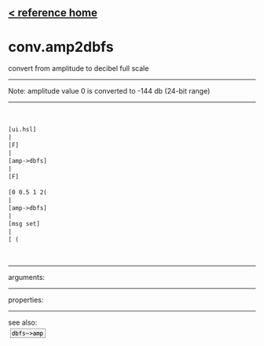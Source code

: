 [< reference home](ceammc_lib.html)
---

# conv.amp2dbfs


convert from amplitude to decibel full scale

---

Note: amplitude value 0 is converted to -144 db (24-bit range)
<br>


---


```


[ui.hsl]
|
[F]
|
[amp->dbfs]
|
[F]

[0 0.5 1 2(
|
[amp->dbfs]
|
[msg set]
|
[ (

            
```

---
arguments:


---
properties:


---
see also:<br>
[![dbfs-&gt;amp](img/object_dbfs-&gt;amp.png)](dbfs->amp.html)

